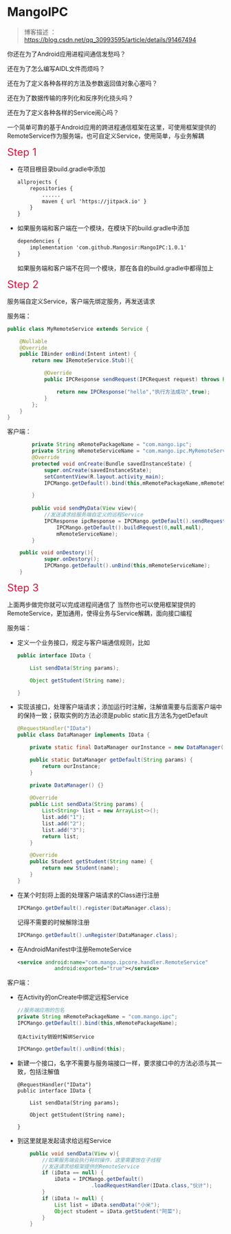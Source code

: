 # MangoIPC

> 博客描述 ：https://blog.csdn.net/qq_30993595/article/details/91467494

你还在为了Android应用进程间通信发愁吗？

还在为了怎么编写AIDL文件而烦吗？

还在为了定义各种各样的方法及参数返回值对象心塞吗？

还在为了数据传输的序列化和反序列化挠头吗？

还在为了定义各种各样的Service闹心吗？

一个简单可靠的基于Android应用的跨进程通信框架在这里，可使用框架提供的RemoteService作为服务端，也可自定义Service，使用简单，与业务解耦

<font size=5 color=Crimson>Step 1</font>

* 在项目根目录build.gradle中添加
    ```xml
    allprojects {
        repositories {
            ......
            maven { url 'https://jitpack.io' }
        }
    }
    ```
    
* 如果服务端和客户端在一个模块，在模块下的build.gradle中添加
    ```xml
    dependencies {
        implementation 'com.github.Mangosir:MangoIPC:1.0.1'
    }
    ```
    

  如果服务端和客户端不在同一个模块，那在各自的build.gradle中都得加上

<font size=5 color=Crimson>Step 2</font>

服务端自定义Service，客户端先绑定服务，再发送请求

服务端：
```java
public class MyRemoteService extends Service {

    @Nullable
    @Override
    public IBinder onBind(Intent intent) {
        return new IRemoteService.Stub(){

            @Override
            public IPCResponse sendRequest(IPCRequest request) throws RemoteException {

                return new IPCResponse("hello","执行方法成功",true);
            }
        };
    }
}
```

客户端：

```java
        private String mRemotePackageName = "com.mango.ipc";
        private String mRemoteServiceName = "com.mango.ipc.MyRemoteService";
        @Override
        protected void onCreate(Bundle savedInstanceState) {
            super.onCreate(savedInstanceState);
            setContentView(R.layout.activity_main);
            IPCMango.getDefault().bind(this,mRemotePackageName,mRemoteServiceName);

        }
    
        public void sendMyData(View view){
            //发送请求给服务端自定义的远程Service
            IPCResponse ipcResponse = IPCMango.getDefault().sendRequest(
                IPCMango.getDefault().buildRequest(0,null,null), 
                mRemoteServiceName);
        }

	public void onDestory(){
            super.onDestory();
            IPCMango.getDefault().unBind(this,mRemoteServiceName);
	}

```

<font size=5 color=Crimson>Step 3</font>

上面两步做完你就可以完成进程间通信了
当然你也可以使用框架提供的RemoteService，更加通用，使得业务与Service解耦，面向接口编程

服务端：
* 定义一个业务接口，规定与客户端通信规则，比如
    ```java
    public interface IData {

        List sendData(String params);

        Object getStudent(String name);

    }
    ```
* 实现该接口，处理客户端请求；添加运行时注解，注解值需要与后面客户端中的保持一致；获取实例的方法必须是public static且方法名为getDefault
    ```java
    @RequestHandler("IData")
    public class DataManager implements IData {

        private static final DataManager ourInstance = new DataManager();

        public static DataManager getDefault(String params) {
            return ourInstance;
        }

        private DataManager() {}
        
        @Override
        public List sendData(String params) {
            List<String> list = new ArrayList<>();
            list.add("1");
            list.add("2");
            list.add("3");
            return list;
        }
    
        @Override
        public Student getStudent(String name) {
            return new Student(name);
        }
    }
    ```

* 在某个时刻将上面的处理客户端请求的Class进行注册
    ```java
    IPCMango.getDefault().register(DataManager.class);
    ```
    记得不需要的时候解除注册
    ```java
    IPCMango.getDefault().unRegister(DataManager.class);
    ```
* 在AndroidManifest中注册RemoteService
    ```xml
    <service android:name="com.mango.ipcore.handler.RemoteService"
                android:exported="true"></service>
    ```



客户端：

* 在Activity的onCreate中绑定远程Service
    ```java
    //服务端应用的包名
    private String mRemotePackageName = "com.mango.ipc";
    IPCMango.getDefault().bind(this,mRemotePackageName);
    ```
      在Activity销毁时解绑Service
    ```java
    IPCMango.getDefault().unBind(this);
    ```
* 新建一个接口，名字不需要与服务端接口一样，要求接口中的方法必须与其一致，包括注解值
    ```
    @RequestHandler("IData")
    public interface IData {

        List sendData(String params);

        Object getStudent(String name);

    }
    ```
* 到这里就是发起请求给远程Service
    ```java
        public void sendData(View v){
            //如果服务端会执行耗时操作，这里需要放在子线程
            //发送请求给框架提供的RemoteService
            if (iData == null) {
                iData = IPCMango.getDefault()
                            .loadRequestHandler(IData.class,"伙计");
            }
            if (iData != null) {
                List list = iData.sendData("小米");
                Object student = iData.getStudent("阿菜");
            } 
        }
    ```
    

